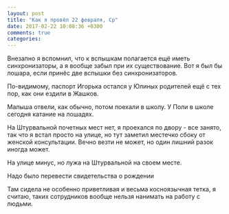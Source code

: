 ```yaml
---
layout: post
title: "Как я провёл 22 февраля, Ср"
date: 2017-02-22 10:08:36 +0300
comments: true
categories: 
---
```

Внезапно я вспомнил, что к вспышкам полагается ещё иметь синхронизаторы, а я вообще забыл при их существование. Вот я был бы лошара, если принёс две вспышки без синхронизаторов.

По-видимому, паспорт Игорька остался у Юлиных родителей ещё с тех пор, как они ездили в Жашков.

Малыша отвели, как обычно, потом поехали в школу. У Поли в школе сегодня катание на лошадях.

На Штурвальной почетных мест нет, я проехался по двору - все занято, так что я встал просто на улице, но тут заметил местечко сбоку от женской консультации. Вечно везти не может, но один лишний разок иногда может.

На улице минус, но лужа на Штурвальной на своем месте.

Надо было перевести свидетельства о рождении 

Там сидела не особенно приветливая и весьма косноязычная тетка, я считаю, таких сотрудников вообще нельзя нанимать на работу с людьми.